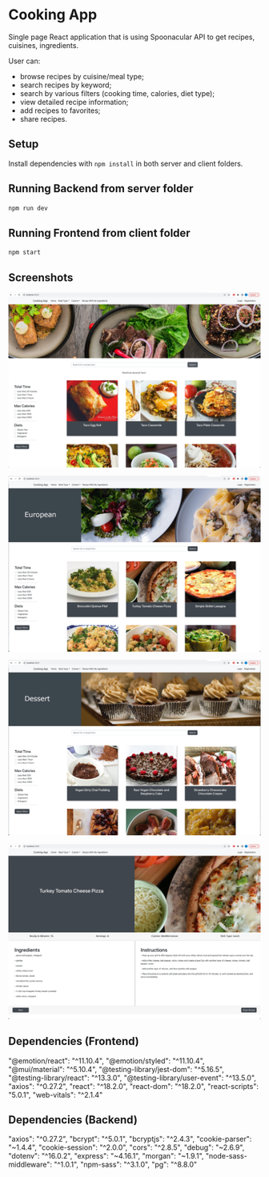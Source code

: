 # Cooking App
Single page React application that is using Spoonacular API to get recipes, cuisines, ingredients.

User can:
 - browse recipes by cuisine/meal type; 
 - search recipes by keyword; 
 - search by various filters (cooking time, calories, diet type);
 - view detailed recipe information;
 - add recipes to favorites;
 - share recipes.

## Setup

Install dependencies with `npm install` in both server and client folders.

## Running Backend from server folder
```sh
npm run dev
```

## Running Frontend from client folder

```sh
npm start
```

## Screenshots
!["Search by keyword"](https://github.com/YuliiaMatich/Final-Project/blob/master/client/public/screenshots/readme_search.jpg?raw=true)

!["Search by cuisine type"](https://github.com/YuliiaMatich/Final-Project/blob/master/client/public/screenshots/readme_cuisine.jpg?raw=true)

!["Search by meal type"](https://github.com/YuliiaMatich/Final-Project/blob/master/client/public/screenshots/readme_mealtype.jpg?raw=true)

!["Single recipe page"](https://github.com/YuliiaMatich/Final-Project/blob/master/client/public/screenshots/readme_recipe.jpg?raw=true)


## Dependencies (Frontend)
  "@emotion/react": "^11.10.4",
  "@emotion/styled": "^11.10.4",
  "@mui/material": "^5.10.4",
  "@testing-library/jest-dom": "^5.16.5",
  "@testing-library/react": "^13.3.0",
  "@testing-library/user-event": "^13.5.0",
  "axios": "^0.27.2",
  "react": "^18.2.0",
  "react-dom": "^18.2.0",
  "react-scripts": "5.0.1",
  "web-vitals": "^2.1.4"

## Dependencies (Backend)
  "axios": "^0.27.2",
  "bcrypt": "^5.0.1",
  "bcryptjs": "^2.4.3",
  "cookie-parser": "~1.4.4",
  "cookie-session": "^2.0.0",
  "cors": "^2.8.5",
  "debug": "~2.6.9",
  "dotenv": "^16.0.2",
  "express": "~4.16.1",
  "morgan": "~1.9.1",
  "node-sass-middleware": "^1.0.1",
  "npm-sass": "^3.1.0",
  "pg": "^8.8.0"
  